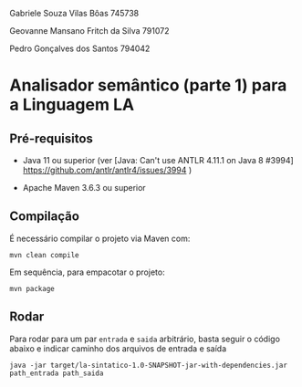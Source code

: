 Gabriele Souza Vilas Bôas           745738

Geovanne Mansano Fritch da Silva    791072

Pedro Gonçalves dos Santos          794042

# Analisador semântico (parte 1) para a Linguagem LA

## Pré-requisitos

- Java 11 ou superior (ver [Java: Can't use ANTLR 4.11.1 on Java 8 #3994] https://github.com/antlr/antlr4/issues/3994 )

- Apache Maven 3.6.3 ou superior

## Compilação

É necessário compilar o projeto via Maven com:

    mvn clean compile

Em sequência, para empacotar o projeto:

    mvn package
    
## Rodar

Para rodar para um par `entrada` e `saida` arbitrário, basta seguir o código abaixo e indicar caminho dos arquivos de entrada e saída

    java -jar target/la-sintatico-1.0-SNAPSHOT-jar-with-dependencies.jar path_entrada path_saida